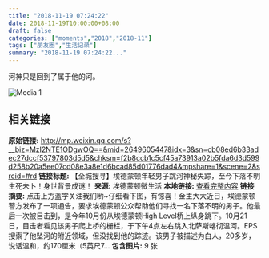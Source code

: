 ```yaml
---
title: "2018-11-19 07:24:22"
date: 2018-11-19T10:00:00+08:00
draft: false
categories: ["moments","2018","2018-11"]
tags: ["朋友圈","生活记录"]
summary: "2018-11-19 07:24:22..."
---
```


河神只是回到了属于他的河。

![Media 1](/Moments/photos/2018-11-19/201811190724220.jpg)

## 相关链接

**原始链接:** http://mp.weixin.qq.com/s?__biz=MzI2NTE1ODgwOQ==&mid=2649605447&idx=3&sn=cb08ed6b33adec27dccf53797803d5d5&chksm=f2b8ccb1c5cf45a73913a02b5fda6d3d599d258b20a5ee07cd08e3a8e1d6bcad85d01776dad4&mpshare=1&scene=2&srcid=#rd
**链接标题:** 【全城搜寻】埃德蒙顿年轻男子跳河神秘失踪，至今下落不明生死未卜！身世背景成谜！
**来源:** 埃德蒙顿微生活
**本地链接:** [查看完整内容](/link_content/2018/11/2018-11-19/link_content/)
**链接摘要:** 点击上方蓝字关注我们哟~仔细看下图，有惊喜！金主大大近日，埃德蒙顿警方发布了一项通告，要求埃德蒙顿公众帮助他们寻找一名下落不明的男子。他最后一次被目击到，是今年10月份从埃德蒙顿High Level桥上纵身跳下。10月21日，目击者看见该男子爬上桥的栅栏，于下午4点左右跳入北萨斯喀彻温河。EPS搜索了他坠河的附近领域，但没找到他的踪迹。该男子被描述为白人，20多岁，说话温和，约170厘米（5英尺7...
**包含图片:** 9 张

